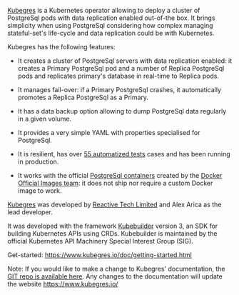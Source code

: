 
[Kubegres](https://www.kubegres.io/) is a Kubernetes operator allowing to deploy a cluster of PostgreSql pods with data 
replication enabled out-of-the box. It brings simplicity when using PostgreSql considering how complex managing 
stateful-set's life-cycle and data replication could be with Kubernetes.

Kubegres has the following features:

* It creates a cluster of PostgreSql servers with data replication enabled: it creates a Primary PostgreSql pod and a 
  number of Replica PostgreSql pods and replicates primary's database in real-time to Replica pods.

* It manages fail-over: if a Primary PostgreSql crashes, it automatically promotes a Replica PostgreSql as a Primary.

* It has a data backup option allowing to dump PostgreSql data regularly in a given volume.

* It provides a very simple YAML with properties specialised for PostgreSql.

* It is resilient, has over [55 automatized tests](https://github.com/reactive-tech/kubegres/tree/main/test) cases and 
  has been running in production.

* It works with the official [PostgreSql containers](https://hub.docker.com/_/postgres) created by the 
  [Docker Official Images team](https://docs.docker.com/docker-hub/official_images/): it does not ship nor require a 
  custom Docker image to work.

[Kubegres](https://www.kubegres.io/) was developed by [Reactive Tech Limited](https://www.reactive-tech.io/)  and Alex 
Arica as the lead developer.

It was developed with the framework [Kubebuilder](https://book.kubebuilder.io/) version 3, an SDK for building Kubernetes 
APIs using CRDs. Kubebuilder is maintained by the official Kubernetes API Machinery Special Interest Group (SIG).

Get-started:
https://www.kubegres.io/doc/getting-started.html

Note: If you  would like to make a change to Kubegres' documentation, the [GIT repo is available here](https://github.com/reactive-tech/kubegres-website). 
Any changes to the documentation will update the website https://www.kubegres.io/
